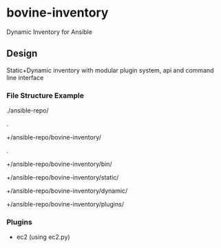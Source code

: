 # bovine-inventory
Dynamic Inventory for Ansible

## Design
Static+Dynamic inventory with modular plugin system, api and command line interface

### File Structure Example
./ansible-repo/

.

+/ansible-repo/bovine-inventory/

.

+/ansible-repo/bovine-inventory/bin/

+/ansible-repo/bovine-inventory/static/

+/ansible-repo/bovine-inventory/dynamic/

+/ansible-repo/bovine-inventory/plugins/


### Plugins
- ec2 (using ec2.py)

